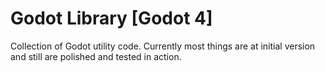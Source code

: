 # Godot Library [Godot 4]

Collection of Godot utility code.
Currently most things are at initial version and still are polished and tested in action.
